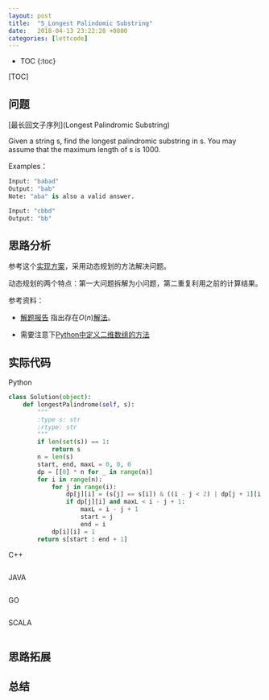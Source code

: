 ```yaml
---
layout: post
title:  "5_Longest Palindomic Substring"
date:   2018-04-13 23:22:28 +0800
categories: [lettcode]
---
```


* TOC
{:toc}

[TOC]

## 问题
[最长回文子序列](Longest Palindromic Substring)

Given a string s, find the longest palindromic substring in s. You may assume that the maximum length of s is 1000.


Examples：
```python
Input: "babad"
Output: "bab"
Note: "aba" is also a valid answer.
```

```python
Input: "cbbd"
Output: "bb"
```
## 思路分析
参考这个[实现方案](https://blog.csdn.net/fuxuemingzhu/article/details/79573621)，采用动态规划的方法解决问题。

动态规划的两个特点：第一大问题拆解为小问题，第二重复利用之前的计算结果。

参考资料：

- [解题报告](http://fisherlei.blogspot.com/2012/12/leetcode-longest-palindromic-substring.html)
指出存在$O(n)$[解法](https://articles.leetcode.com/longest-palindromic-substring-part-ii/)。

- 需要注意下[Python中定义二维数组的方法](https://www.cnblogs.com/woshare/p/5823303.html)

## 实际代码
Python
```python
class Solution(object):
    def longestPalindrome(self, s):
        """
        :type s: str
        :rtype: str
        """
        if len(set(s)) == 1:
            return s
        n = len(s)
        start, end, maxL = 0, 0, 0
        dp = [[0] * n for _ in range(n)]
        for i in range(n):
            for j in range(i):
                dp[j][i] = (s[j] == s[i]) & ((i - j < 2) | dp[j + 1][i - 1])
                if dp[j][i] and maxL < i - j + 1:
                    maxL = i - j + 1
                    start = j
                    end = i
            dp[i][i] = 1
        return s[start : end + 1]
```

C++
```code

```

JAVA
```code

```

GO
```code

```


SCALA
```code

```
## 思路拓展

## 总结
